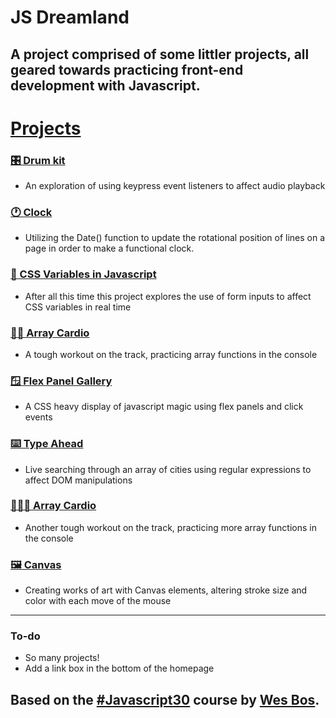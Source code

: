 # JS Dreamland

## A project comprised of some littler projects, all geared towards practicing front-end development with Javascript.

# [Projects](https://mccambley.github.io/JSPlayground/)

### [🎛 Drum kit](https://mccambley.github.io/JSPlayground/drum-kit/index.html)

- An exploration of using keypress event listeners to affect audio playback

### [🕐 Clock](https://mccambley.github.io/JSPlayground/clock/index.html)

- Utilizing the Date() function to update the rotational position of lines on a page in order to make a functional clock.

### [📍 CSS Variables in Javascript](https://mccambley.github.io/JSPlayground/variables/index.html)

- After all this time this project explores the use of form inputs to affect CSS variables in real time

### [🏃‍♀️ Array Cardio](https://mccambley.github.io/JSPlayground/JSCardio1/index.html)

- A tough workout on the track, practicing array functions in the console

### [🪟 Flex Panel Gallery](https://mccambley.github.io/JSPlayground/panels/index.html)

- A CSS heavy display of javascript magic using flex panels and click events

### [⌨️ Type Ahead](https://mccambley.github.io/JSPlayground/type-ahead/index.html)

- Live searching through an array of cities using regular expressions to affect DOM manipulations

### [🏃🏼‍♂️ Array Cardio](https://mccambley.github.io/JSPlayground/JSCardio2/index.html)

- Another tough workout on the track, practicing more array functions in the console

### [🖼 Canvas](https://mccambley.github.io/JSPlayground/canvas/index.html)

- Creating works of art with Canvas elements, altering stroke size and color with each move of the mouse

---

### To-do

- So many projects!
- Add a link box in the bottom of the homepage

## Based on the [#Javascript30](https://javascript30.com/) course by [Wes Bos](https://twitter.com/wesbos?s=20).
